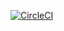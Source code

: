[![CircleCI](https://circleci.com/gh/lap-Dmitry/ArrayBuffer-9.2/tree/master.svg?style=svg)](https://circleci.com/gh/lap-Dmitry/ArrayBuffer-9.2/tree/master)

